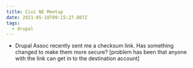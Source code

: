 ```yaml
---
title: Civi NE Meetup
date: 2021-05-18T09:15:27.807Z
tags:
  - drupal
---
```

- Drupal Assoc recently sent me a checksum link. Has something changed to make them more secure? [problem has been that anyone with the link can get in to the destination account]